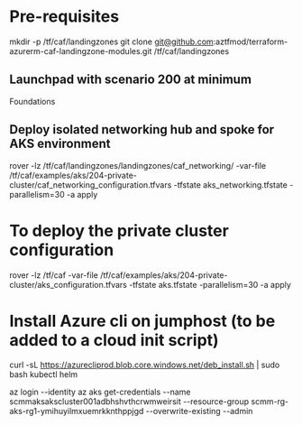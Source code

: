 # Pre-requisites

mkdir -p /tf/caf/landingzones
git clone git@github.com:aztfmod/terraform-azurerm-caf-landingzone-modules.git /tf/caf/landingzones

## Launchpad with scenario 200 at minimum
Foundations



## Deploy isolated networking hub and spoke for AKS environment
rover -lz /tf/caf/landingzones/landingzones/caf_networking/ -var-file /tf/caf/examples/aks/204-private-cluster/caf_networking_configuration.tfvars -tfstate aks_networking.tfstate -parallelism=30 -a apply

# To deploy the private cluster configuration
rover -lz /tf/caf -var-file /tf/caf/examples/aks/204-private-cluster/aks_configuration.tfvars -tfstate aks.tfstate -parallelism=30 -a apply

# Install Azure cli on jumphost (to be added to a cloud init script)
curl -sL https://azurecliprod.blob.core.windows.net/deb_install.sh | sudo bash
kubectl
helm

az login --identity
az aks get-credentials --name scmmaksakscluster001adbhshvthcrwmweirsit --resource-group scmm-rg-aks-rg1-ymihuyilmxuemrkknthppjgd --overwrite-existing --admin
